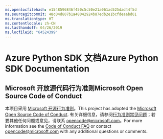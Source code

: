```yaml
---
ms.openlocfilehash: e1548596846f450c5c50e21a061ad525dad44f5d
ms.sourcegitcommit: 48c04d807b1a48042924b87edb2e1bcfdeaabd01
ms.translationtype: HT
ms.contentlocale: zh-CN
ms.lasthandoff: 04/26/2019
ms.locfileid: "64524399"
---
```

# <a name="azure-python-sdk-documentation"></a><span data-ttu-id="27af3-101">Azure Python SDK 文档</span><span class="sxs-lookup"><span data-stu-id="27af3-101">Azure Python SDK Documentation</span></span>

## <a name="microsoft-open-source-code-of-conduct"></a><span data-ttu-id="27af3-102">Microsoft 开放源代码行为准则</span><span class="sxs-lookup"><span data-stu-id="27af3-102">Microsoft Open Source Code of Conduct</span></span>
<span data-ttu-id="27af3-103">本项目采用 [Microsoft 开源行为准则](https://opensource.microsoft.com/codeofconduct/)。</span><span class="sxs-lookup"><span data-stu-id="27af3-103">This project has adopted the [Microsoft Open Source Code of Conduct](https://opensource.microsoft.com/codeofconduct/).</span></span>
<span data-ttu-id="27af3-104">有关详细信息，请参阅[行为准则常见问题](https://opensource.microsoft.com/codeofconduct/faq/)；若要其他任何问题或意见，请联系 [opencode@microsoft.com](mailto:opencode@microsoft.com)。</span><span class="sxs-lookup"><span data-stu-id="27af3-104">For more information see the [Code of Conduct FAQ](https://opensource.microsoft.com/codeofconduct/faq/) or contact [opencode@microsoft.com](mailto:opencode@microsoft.com) with any additional questions or comments.</span></span>
